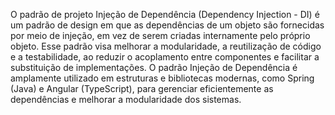 O padrão de projeto Injeção de Dependência (Dependency Injection - DI) é um padrão de design em que as dependências de um objeto são fornecidas por meio de injeção, em vez de serem criadas internamente pelo próprio objeto. Esse padrão visa melhorar a modularidade, a reutilização de código e a testabilidade, ao reduzir o acoplamento entre componentes e facilitar a substituição de implementações.
O padrão Injeção de Dependência é amplamente utilizado em estruturas e bibliotecas modernas, como Spring (Java) e Angular (TypeScript), para gerenciar eficientemente as dependências e melhorar a modularidade dos sistemas.
